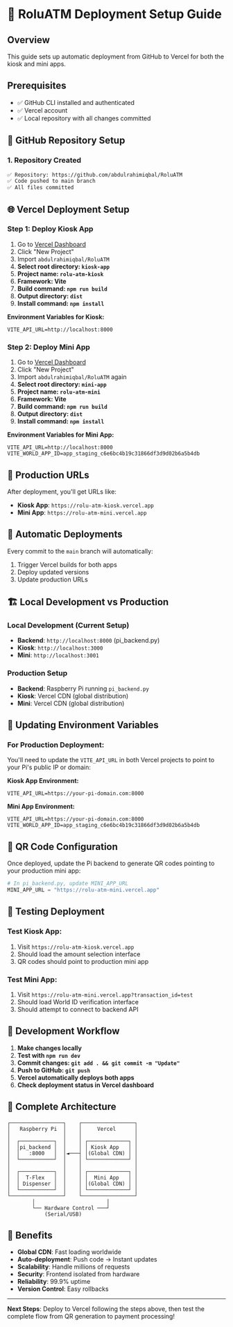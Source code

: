 # 🚀 RoluATM Deployment Setup Guide

## Overview
This guide sets up automatic deployment from GitHub to Vercel for both the kiosk and mini apps.

## Prerequisites
- ✅ GitHub CLI installed and authenticated
- ✅ Vercel account 
- ✅ Local repository with all changes committed

## 🔧 GitHub Repository Setup

### 1. Repository Created
```bash
✅ Repository: https://github.com/abdulrahimiqbal/RoluATM
✅ Code pushed to main branch
✅ All files committed
```

## 🌐 Vercel Deployment Setup

### Step 1: Deploy Kiosk App
1. Go to [Vercel Dashboard](https://vercel.com/dashboard)
2. Click "New Project"
3. Import `abdulrahimiqbal/RoluATM` 
4. **Select root directory: `kiosk-app`**
5. **Project name: `rolu-atm-kiosk`**
6. **Framework: Vite**
7. **Build command: `npm run build`**
8. **Output directory: `dist`**
9. **Install command: `npm install`**

**Environment Variables for Kiosk:**
```
VITE_API_URL=http://localhost:8000
```

### Step 2: Deploy Mini App  
1. Go to [Vercel Dashboard](https://vercel.com/dashboard)
2. Click "New Project"
3. Import `abdulrahimiqbal/RoluATM` again
4. **Select root directory: `mini-app`**
5. **Project name: `rolu-atm-mini`**
6. **Framework: Vite**
7. **Build command: `npm run build`**
8. **Output directory: `dist`**
9. **Install command: `npm install`**

**Environment Variables for Mini App:**
```
VITE_API_URL=http://localhost:8000
VITE_WORLD_APP_ID=app_staging_c6e6bc4b19c31866df3d9d02b6a5b4db
```

## 📱 Production URLs

After deployment, you'll get URLs like:
- **Kiosk App**: `https://rolu-atm-kiosk.vercel.app`
- **Mini App**: `https://rolu-atm-mini.vercel.app`

## 🔄 Automatic Deployments

Every commit to the `main` branch will automatically:
1. Trigger Vercel builds for both apps
2. Deploy updated versions
3. Update production URLs

## 🏗️ Local Development vs Production

### Local Development (Current Setup)
- **Backend**: `http://localhost:8000` (pi_backend.py)
- **Kiosk**: `http://localhost:3000`
- **Mini**: `http://localhost:3001`

### Production Setup
- **Backend**: Raspberry Pi running `pi_backend.py`
- **Kiosk**: Vercel CDN (global distribution)
- **Mini**: Vercel CDN (global distribution)

## 🔧 Updating Environment Variables

### For Production Deployment:
You'll need to update the `VITE_API_URL` in both Vercel projects to point to your Pi's public IP or domain:

**Kiosk App Environment:**
```
VITE_API_URL=https://your-pi-domain.com:8000
```

**Mini App Environment:**
```
VITE_API_URL=https://your-pi-domain.com:8000
VITE_WORLD_APP_ID=app_staging_c6e6bc4b19c31866df3d9d02b6a5b4db
```

## 🎯 QR Code Configuration

Once deployed, update the Pi backend to generate QR codes pointing to your production mini app:

```python
# In pi_backend.py, update MINI_APP_URL
MINI_APP_URL = "https://rolu-atm-mini.vercel.app"
```

## 🚦 Testing Deployment

### Test Kiosk App:
1. Visit `https://rolu-atm-kiosk.vercel.app`
2. Should load the amount selection interface
3. QR codes should point to production mini app

### Test Mini App:
1. Visit `https://rolu-atm-mini.vercel.app?transaction_id=test`
2. Should load World ID verification interface
3. Should attempt to connect to backend API

## 🔄 Development Workflow

1. **Make changes locally**
2. **Test with `npm run dev`**
3. **Commit changes: `git add . && git commit -m "Update"`**
4. **Push to GitHub: `git push`**
5. **Vercel automatically deploys both apps**
6. **Check deployment status in Vercel dashboard**

## 🎰 Complete Architecture

```
┌─────────────────┐    ┌─────────────────┐
│   Raspberry Pi  │    │     Vercel      │
│                 │    │                 │
│  ┌───────────┐  │    │ ┌─────────────┐ │
│  │pi_backend │  │    │ │ Kiosk App   │ │
│  │   :8000   │  │◄───┤ │(Global CDN) │ │
│  └───────────┘  │    │ └─────────────┘ │
│                 │    │                 │
│  ┌───────────┐  │    │ ┌─────────────┐ │
│  │  T-Flex   │  │    │ │  Mini App   │ │
│  │ Dispenser │  │    │ │(Global CDN) │ │
│  └───────────┘  │    │ └─────────────┘ │
└─────────────────┘    └─────────────────┘
        │                       │
        └── Hardware Control ───┘
            (Serial/USB)
```

## 🎉 Benefits

- **Global CDN**: Fast loading worldwide
- **Auto-deployment**: Push code → Instant updates
- **Scalability**: Handle millions of requests
- **Security**: Frontend isolated from hardware
- **Reliability**: 99.9% uptime
- **Version Control**: Easy rollbacks

---

**Next Steps**: Deploy to Vercel following the steps above, then test the complete flow from QR generation to payment processing! 